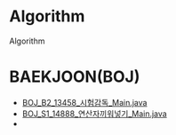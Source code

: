 # Algorithm
Algorithm

# BAEKJOON(BOJ)
- [BOJ_B2_13458_시험감독_Main.java](src/BOJ/BOJ_B2_13458_시험감독_Main.java)
- [BOJ_S1_14888_연산자끼워넣기_Main.java](src/BOJ/BOJ_S1_14888_연산자끼워넣기_Main.java)
- 
